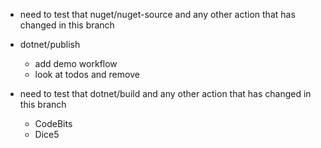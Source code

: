 - need to test that nuget/nuget-source and any other action that has changed in this branch
- dotnet/publish
  - add demo workflow
  - look at todos and remove

- need to test that dotnet/build and any other action that has changed in this branch
  - CodeBits
  - Dice5